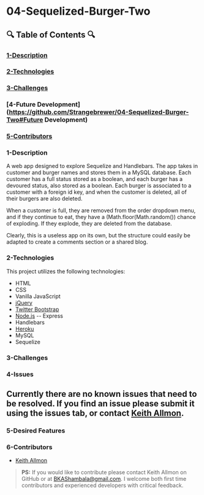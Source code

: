 # 04-Sequelized-Burger-Two

## :mag: Table of Contents :mag:

### [1-Description](https://github.com/Strangebrewer/04-Sequelized-Burger-Two#Description)
### [2-Technologies](https://github.com/Strangebrewer/04-Sequelized-Burger-Two#Technologies)
### [3-Challenges](https://github.com/Strangebrewer/04-Sequelized-Burger-Two#Challenges)
### [4-Future Development](https://github.com/Strangebrewer/04-Sequelized-Burger-Two#Future Development)
### [5-Contributors](https://github.com/Strangebrewer/04-Sequelized-Burger-Two#Contributors)

### 1-Description
A web app designed to explore Sequelize and Handlebars. The app takes in customer and burger names and stores them in a MySQL database. Each customer has a full status stored as a boolean, and each burger has a devoured status, also stored as a boolean. Each burger is associated to a customer with a foreign id key, and when the customer is deleted, all of their burgers are also deleted.

When a customer is full, they are removed from the order dropdown menu, and if they continue to eat, they have a (Math.floor(Math.random()) chance of exploding. If they explode, they are deleted from the database.

Clearly, this is a useless app on its own, but the structure could easily be adapted to create a comments section or a shared blog.

### 2-Technologies
This project utilizes the following technologies:
- HTML
- CSS
- Vanilla JavaScript
- [jQuery](https://jquery.com/)
- [Twitter Bootstrap](https://getbootstrap.com/)
- [Node.js](https://nodejs.org/en/)
-- Express
- Handlebars
- [Heroku](https://www.heroku.com/)
- MySQL
- Sequelize

### 3-Challenges

### 4-Issues
  Currently there are no known issues that need to be resolved. If you find an issue please submit it using the issues tab, or contact [Keith Allmon](https://github.com/Strangebrewer/).
---
### 5-Desired Features

### 6-Contributors
- [Keith Allmon](https://github.com/Strangebrewer/)
> **PS:** If you would like to contribute please contact Keith Allmon on GitHub or at BKAShambala@gmail.com. I welcome both first time contributors and experienced developers with critical feedback. 